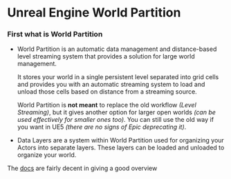 # Unreal Engine World Partition

### First what is World Partition

- World Partition is an automatic data management and distance-based level streaming system that provides a solution for large world management.
  
  It stores your world in a single persistent level separated into grid cells and provides you with an automatic streaming system to load and unload those cells based on distance from a streaming source.
  
  World Partition is **not meant** to replace the old workflow *(Level Streaming)*, but it gives another option for larger open worlds *(can be used effectively for smaller ones too)*. You can still use the old way if you want in UE5 *(there are no signs of Epic deprecating it)*.

- Data Layers are a system within World Partition used for organizing your Actors into separate layers. These layers can be loaded and unloaded to organize your world.

The [docs](https://docs.unrealengine.com/5.0/en-US/world-partition-in-unreal-engine/) are fairly decent in giving a good overview 

